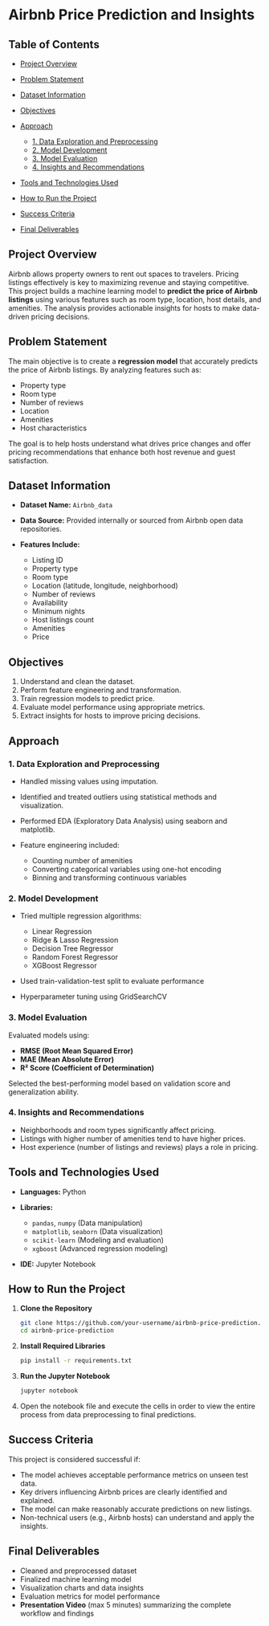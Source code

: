 # Airbnb Price Prediction and Insights

## Table of Contents

* [Project Overview](#project-overview)
* [Problem Statement](#problem-statement)
* [Dataset Information](#dataset-information)
* [Objectives](#objectives)
* [Approach](#approach)

  * [1. Data Exploration and Preprocessing](#1-data-exploration-and-preprocessing)
  * [2. Model Development](#2-model-development)
  * [3. Model Evaluation](#3-model-evaluation)
  * [4. Insights and Recommendations](#4-insights-and-recommendations)
* [Tools and Technologies Used](#tools-and-technologies-used)
* [How to Run the Project](#how-to-run-the-project)
* [Success Criteria](#success-criteria)
* [Final Deliverables](#final-deliverables)


## Project Overview

Airbnb allows property owners to rent out spaces to travelers. Pricing listings effectively is key to maximizing revenue and staying competitive. This project builds a machine learning model to **predict the price of Airbnb listings** using various features such as room type, location, host details, and amenities. The analysis provides actionable insights for hosts to make data-driven pricing decisions.

## Problem Statement

The main objective is to create a **regression model** that accurately predicts the price of Airbnb listings. By analyzing features such as:

* Property type
* Room type
* Number of reviews
* Location
* Amenities
* Host characteristics

The goal is to help hosts understand what drives price changes and offer pricing recommendations that enhance both host revenue and guest satisfaction.


## Dataset Information

* **Dataset Name:** `Airbnb_data`
* **Data Source:** Provided internally or sourced from Airbnb open data repositories.
* **Features Include:**

  * Listing ID
  * Property type
  * Room type
  * Location (latitude, longitude, neighborhood)
  * Number of reviews
  * Availability
  * Minimum nights
  * Host listings count
  * Amenities
  * Price

## Objectives

1. Understand and clean the dataset.
2. Perform feature engineering and transformation.
3. Train regression models to predict price.
4. Evaluate model performance using appropriate metrics.
5. Extract insights for hosts to improve pricing decisions.

## Approach

### 1. Data Exploration and Preprocessing

* Handled missing values using imputation.
* Identified and treated outliers using statistical methods and visualization.
* Performed EDA (Exploratory Data Analysis) using seaborn and matplotlib.
* Feature engineering included:

  * Counting number of amenities
  * Converting categorical variables using one-hot encoding
  * Binning and transforming continuous variables

### 2. Model Development

* Tried multiple regression algorithms:

  * Linear Regression
  * Ridge & Lasso Regression
  * Decision Tree Regressor
  * Random Forest Regressor
  * XGBoost Regressor
* Used train-validation-test split to evaluate performance
* Hyperparameter tuning using GridSearchCV

### 3. Model Evaluation

Evaluated models using:

* **RMSE (Root Mean Squared Error)**
* **MAE (Mean Absolute Error)**
* **R² Score (Coefficient of Determination)**

Selected the best-performing model based on validation score and generalization ability.

### 4. Insights and Recommendations

* Neighborhoods and room types significantly affect pricing.
* Listings with higher number of amenities tend to have higher prices.
* Host experience (number of listings and reviews) plays a role in pricing.


## Tools and Technologies Used

* **Languages:** Python
* **Libraries:**

  * `pandas`, `numpy` (Data manipulation)
  * `matplotlib`, `seaborn` (Data visualization)
  * `scikit-learn` (Modeling and evaluation)
  * `xgboost` (Advanced regression modeling)
* **IDE:** Jupyter Notebook

## How to Run the Project

1. **Clone the Repository**

   ```bash
   git clone https://github.com/your-username/airbnb-price-prediction.git
   cd airbnb-price-prediction
   ```

2. **Install Required Libraries**

   ```bash
   pip install -r requirements.txt
   ```

3. **Run the Jupyter Notebook**

   ```bash
   jupyter notebook
   ```

4. Open the notebook file and execute the cells in order to view the entire process from data preprocessing to final predictions.


## Success Criteria

This project is considered successful if:

* The model achieves acceptable performance metrics on unseen test data.
* Key drivers influencing Airbnb prices are clearly identified and explained.
* The model can make reasonably accurate predictions on new listings.
* Non-technical users (e.g., Airbnb hosts) can understand and apply the insights.


## Final Deliverables

* Cleaned and preprocessed dataset
* Finalized machine learning model
* Visualization charts and data insights
* Evaluation metrics for model performance
* **Presentation Video** (max 5 minutes) summarizing the complete workflow and findings

